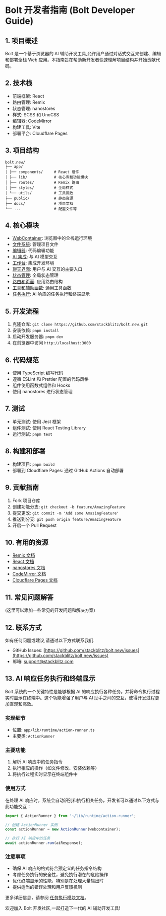 # Bolt 开发者指南 (Bolt Developer Guide)

## 1. 项目概述

Bolt 是一个基于浏览器的 AI 辅助开发工具,允许用户通过对话式交互来创建、编辑和部署全栈 Web 应用。本指南旨在帮助新开发者快速理解项目结构并开始贡献代码。

## 2. 技术栈

- 前端框架: React
- 路由管理: Remix
- 状态管理: nanostores
- 样式: SCSS 和 UnoCSS
- 编辑器: CodeMirror
- 构建工具: Vite
- 部署平台: Cloudflare Pages

## 3. 项目结构

```
bolt.new/
├── app/
│ ├── components/     # React 组件
│ ├── lib/            # 核心库和功能模块
│ ├── routes/         # Remix 路由
│ ├── styles/         # 全局样式
│ └── utils/          # 工具函数
├── public/           # 静态资源
├── docs/             # 项目文档
└── ...               # 配置文件等
```

## 4. 核心模块

- [WebContainer](./modules/webcontainer.md): 浏览器中的全栈运行环境
- [文件系统](./modules/文件系统-FileSystem.md): 管理项目文件
- [编辑器](./modules/编辑器-Editor.md): 代码编辑功能
- [AI 集成](./modules/AI集成-AIIntegration.md): 与 AI 模型交互
- [工作台](./modules/工作台-Workbench.md): 集成开发环境
- [聊天界面](./modules/聊天界面-ChatInterface.md): 用户与 AI 交互的主要入口
- [状态管理](./modules/状态管理-StateManagement.md): 全局状态管理
- [路由和页面](./modules/路由和页面-RoutesAndPages.md): 应用路由结构
- [工具和辅助函数](./modules/工具和辅助函数-UtilsAndHelpers.md): 通用工具函数
- [任务执行](./modules/任务执行-TaskExecution.md): AI 响应的任务执行和终端显示

## 5. 开发流程

1. 克隆仓库: `git clone https://github.com/stackblitz/bolt.new.git`
2. 安装依赖: `pnpm install`
3. 启动开发服务器: `pnpm dev`
4. 在浏览器中访问 `http://localhost:3000`

## 6. 代码规范

- 使用 TypeScript 编写代码
- 遵循 ESLint 和 Prettier 配置的代码风格
- 组件使用函数式组件和 Hooks
- 使用 nanostores 进行状态管理

## 7. 测试

- 单元测试: 使用 Jest 框架
- 组件测试: 使用 React Testing Library
- 运行测试: `pnpm test`

## 8. 构建和部署

- 构建项目: `pnpm build`
- 部署到 Cloudflare Pages: 通过 GitHub Actions 自动部署

## 9. 贡献指南

1. Fork 项目仓库
2. 创建功能分支: `git checkout -b feature/AmazingFeature`
3. 提交更改: `git commit -m 'Add some AmazingFeature'`
4. 推送到分支: `git push origin feature/AmazingFeature`
5. 开启一个 Pull Request

## 10. 有用的资源

- [Remix 文档](https://remix.run/docs/en/main)
- [React 文档](https://reactjs.org/docs/getting-started.html)
- [nanostores 文档](https://github.com/nanostores/nanostores#readme)
- [CodeMirror 文档](https://codemirror.net/docs/)
- [Cloudflare Pages 文档](https://developers.cloudflare.com/pages/)

## 11. 常见问题解答

(这里可以添加一些常见的开发问题和解决方案)

## 12. 联系方式

如有任何问题或建议,请通过以下方式联系我们:

- GitHub Issues: [https://github.com/stackblitz/bolt.new/issues](https://github.com/stackblitz/bolt.new/issues)
- 邮箱: support@stackblitz.com

## 13. AI 响应任务执行和终端显示

Bolt 系统的一个关键特性是能够根据 AI 的响应执行各种任务，并将命令执行过程实时显示在终端中。这个功能增强了用户与 AI 助手之间的交互，使得开发过程更加直观和高效。

### 实现细节

- 位置: `app/lib/runtime/action-runner.ts`
- 主要类: `ActionRunner`

### 主要功能

1. 解析 AI 响应中的任务指令
2. 执行相应的操作（如文件修改、安装依赖等）
3. 将执行过程实时显示在终端组件中

### 使用方式

在处理 AI 响应时，系统会自动识别和执行相关任务。开发者可以通过以下方式与此功能交互：

```typescript
import { ActionRunner } from '~/lib/runtime/action-runner';

// 创建 ActionRunner 实例
const actionRunner = new ActionRunner(webcontainer);

// 执行 AI 响应中的任务
await actionRunner.run(aiResponse);
```

### 注意事项

- 确保 AI 响应的格式符合预定义的任务指令结构
- 考虑任务执行的安全性，避免执行潜在的危险操作
- 优化终端显示的性能，特别是在处理大量输出时
- 提供适当的错误处理和用户反馈机制

更多详细信息，请参阅 [任务执行模块文档](./modules/任务执行-TaskExecution.md)。

欢迎加入 Bolt 开发社区,一起打造下一代的 AI 辅助开发工具!
